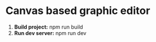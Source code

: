 # Canvas based graphic editor

1. **Build project:** npm run build
2. **Run dev server:** npm run dev